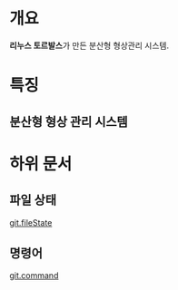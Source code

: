 # 개요
**리누스 토르발스**가 만든 분산형 형상관리 시스템. 

# 특징
## 분산형 형상 관리 시스템


# 하위 문서
## 파일 상태
[git.fileState](git/git.fileState.md)

## 명령어
[git.command](git/git.command.md)